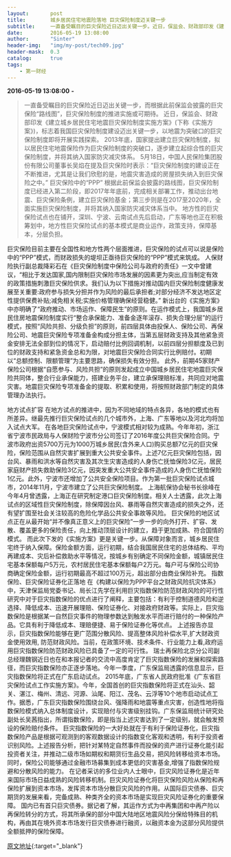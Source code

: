 ```yaml
---
layout:       post
title:        城乡居民住宅地震险落地 巨灾保险制度迈关键一步 
subtitle:     一直备受瞩目的巨灾保险近日迈出关键一步。近日，保监会、财政部印发《建立城乡居民住宅地震巨灾保险制度实施方案》(下称《实施方案》)，标志着我国巨灾保险制度建设迈出关键一步，以地震为突破口的巨灾保险制度即将开展实践探索。
date:         2016-05-19 13:08:00
author:       "Sinter"
header-img:   "img/my-post/tech09.jpg"
header-mask:  0.3
catalog:      true
tags:
    - 第一财经
---
```


**2016-05-19 13:08:00**  **-**

> 一直备受瞩目的巨灾保险近日迈出关键一步，而根据此前保监会披露的巨灾保险“路线图”，巨灾保险制度的推进实施或可期待。
近日，保监会、财政部印发《建立城乡居民住宅地震巨灾保险制度实施方案》(下称《实施方案》)，标志着我国巨灾保险制度建设迈出关键一步，以地震为突破口的巨灾保险制度即将开展实践探索。
2013年底，国家提出建立巨灾保险制度，拟以居民住宅地震保险作为巨灾保险制度的突破口，逐步建立起综合性的巨灾保险制度，并将其纳入国家防灾减灾体系。
5月18日，中国人民保险集团股份有限公司董事长吴焰在提及巨灾保险时表示：“巨灾保险制度的建设正在不断推进，尤其是让我们欣慰的是，地震灾害造成的房屋损失纳入到巨灾保险之中。”
巨灾保险中的“PPP”
根据此前保监会披露的路线图，巨灾保险制度已经进入第二阶段，即2017年年底前，完成相关部署工作，推动出台地震、巨灾保险条例，建立巨灾保险基金；第三步则是在2017至2020年，全面实施巨灾保险制度，并将其纳入国家防灾减灾体系当中。
地方性的巨灾保险试点也在铺开，深圳、宁波、云南试点先后启动，广东等地也正在积极筹划中，地方性巨灾保险试点的基本模式是商业运作，政策支持，保障基本，分层负担。

巨灾保险目前主要在全国性和地方性两个层面推进，巨灾保险的试点可以说是保险中的“PPP”模式，而财政损失的堤坝正亟待巨灾保险的“PPP”模式来筑成。
人保财险执行副总裁降彩石在《巨灾保险制度中保险公司与政府的责任》一文中曾建议，“相比于发达国家,国内限制巨灾保险市场发展的因素更为突出,应当制定有效的政策措施刺激巨灾保险供求。我们认为以下措施对推动国内巨灾保险制度健康发展至关重要:政府参与损失分担并作为风险的最后承担者;对部分经济不发达地区定性提供保费补贴;减免相关税;实施价格管理确保经营稳健。”
新出台的《实施方案》中亦明确了“政府推动、市场运作、保障民生”的原则。在运作模式上，我国城乡居民住房地震保险制度实行“整合承保能力、准备金逐年滚存、损失合理分层”的运行模式，按照“风险共担、分级负担”的原则，前四层具体由投保人、保险公司、再保险公司、地震巨灾保险专项准备金构成分担主体，当第五层财政支持及其他紧急资金安排无法全部到位的情况下，启动赔付比例回调机制，以前四层分担额度及已到位的财政支持和紧急资金总和为限，对地震巨灾保险合同实行比例赔付。初期以“总额控制、限额管理”为主要思路，确保损失有效分担。
此外，前期45家财产保险公司根据“自愿参与、风险共担”的原则发起成立中国城乡居民住宅地震巨灾保险共同体，整合行业承保能力，搭建业务平台，建立承保理赔标准，共同应对地震灾害。地震巨灾保险专项准备金的提取、积累和使用，将按照财政部门制定的具体管理办法执行。

地方试点扩容
在地方试点的推进中，因为不同地域的特点各异，各地的模式也有所差异。继最先推行巨灾保险试点的几个城市外，上海、广东等地以及河北均将加入试点大军。
在各地巨灾保险试点中，宁波模式相对较为成熟。今年年初，浙江省宁波市民政局与人保财险宁波市分公司签订了2016年度公共巨灾保险合同。宁波市政府出资5700万元为1000万城乡居民(含外来人口)购买总额7亿元的巨灾保险，保险范围从自然灾害扩展到重大公共安全事件。上述7亿元巨灾保险包括，因台风、暴雨和洪水等自然灾害及其次生灾害造成的人身伤亡抚恤保险3亿元，居民家庭财产损失救助保险3亿元，因突发重大公共安全事件造成的人身伤亡抚恤保险1亿元。此外，宁波市还增加了公共安全保险项目。作为第一批巨灾保险试点城市，2014年11月，宁波市建立了公共巨灾保险制度。
上海航保协会秘书长徐峰在今年4月曾透露，上海正在研究制定港口巨灾保险制度。相关人士透露，此次上海试点的区域性巨灾保险制度，除保障因台风、暴雨等自然灾害造成的损失之外，还有望扩围至社会关注较高的危险化学品公共安全事故等风险。
巨灾保险的地区试点正在从最开始“并不像真正意义上的巨灾保险”一步一步的向外打开、扩容、发散、覆盖更多的保险责任，向上推动顶层设计的建立，趋于更加成熟、符合国情的模式。
而此次下发的《实施方案》更是关键一步。从保障对象而言，城乡居民住宅终于纳入保障。保险金额方面，运行初期，结合我国居民住宅的总体结构、平均再建成本、灾后补偿救助水平等情况，按城乡有别确定不同保险金额，城镇居民住宅基本保额每户5万元，农村居民住宅基本保额每户2万元。每户可与保险公司协商确定保险金额，运行初期最高不超过100万元，超出部分由商业保险补充。
指数保险、巨灾保险证券化正落地
在《构建以保险为PPP平台之财政风险抗灾体系》中，天津保监局党委书记、局长江先学在利用巨灾指数保险防范财政风险的可行性研究中对于巨灾指数保险的优点进行了阐释，主要包括：有利于控制道德风险和逆选择、降低成本、迅速开展理赔、保险证券化、对接政府财政等。实际上，巨灾指数保险是根据某一自然巨灾事件的物理参数达到触发水平而进行赔付的一种保险产品。它具有利于降低成本、理赔便捷、易于保险证券化等优点。
上述报告亦显示，巨灾指数保险能够在更广范围分散风险、提高整体风险补偿水平,扩大财政资金使用效用, 防范财政风险。当前，在政策环境、技术条件、行业能力上看,政府运用巨灾指数保险防范财政风险已具备了一定的可行性。
瑞士再保险北京分公司副总经理魏钢近日也在和本报记者的交流中高度肯定了巨灾指数保险的发展和探索路径，而巨灾指数保险亦正逐步落地。今年一季度，广东保监局透露的信息显示，巨灾指数保险将正式在广东启动试点。
2015年底，广东省人民政府批准《广东省巨灾保险试点工作实施方案》。今年，全国首创的巨灾指数保险将正式在汕头、韶关、湛江、梅州、清远、河源、汕尾、阳江、茂名、云浮等10个地市启动试点工作。据悉，广东巨灾指数保险围绕台风、强降雨和地震等重点灾害，创造性地将指数保险模式纳入总体制度设计，实现赔付与灾害级别挂钩。广东保监局统计研究处副处长吴茜指出，所谓指数保险，即是指当上述灾害达到了一定级别，就会触发预设的保险赔付条件。
巨灾指数保险的一大好处就在于有利于保险证券化，巨灾指数保险产品是根据可观测到的客观数据设计的指数变化客观和透明，有利于投资者识别风险。上述报告分析，把针对某特定自然事件而投保的资产进行证券化能引起投资者关注，并推动二级市场如期权和期货衍生品交易，把风险转移给资本市场。同时，保险公司能够通过金融市场募集到成本更低的灾害基金,增强了指数保险规避和分散风险的能力。
在记者采访的多位业内人士眼中，巨灾风险证券化是近年来国际市场日益成熟的风险转移机制。巨灾风险证券化将巨灾保险风险从保险和再保险扩展到资本市场，发挥资本市场分散巨灾风险的作用。从国际巨灾债券、巨灾期货的发展来看，完备成熟、种类齐全的资本市场是实现巨灾风险证券化的重要保障。
国内已有首只巨灾债券。据记者了解，其运作方式为中再集团和中再产险以再保险转分的方式，将其所承保的部分中国大陆地区地震风险分保给特殊目的机构，再由其在境外资本市场发行巨灾债券进行融资，以融资本金为这部分风险提供全额抵押的保险保障。


[原文地址](http://www.yicai.com/news/5015855.html){:target="_blank"}



